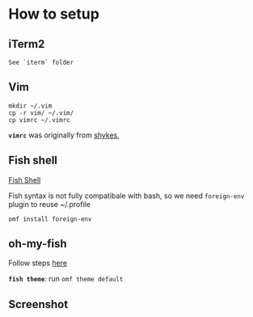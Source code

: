 # How to setup

## iTerm2
```
See `iterm` folder
```

## Vim
```
mkdir ~/.vim
cp -r vim/ ~/.vim/
cp vimrc ~/.vimrc
```

**`vimrc`** was originally from [shykes](https://github.com/shykes/devbox),

## Fish shell

[Fish Shell](https://fishshell.com/)

Fish syntax is not fully compatibale with bash, so we need `foreign-env` plugin to reuse ~/.profile

```
omf install foreign-env
```

## oh-my-fish

Follow steps [here](https://github.com/oh-my-fish/oh-my-fish)

**`fish theme`**: run `omf theme default`

## Screenshot
